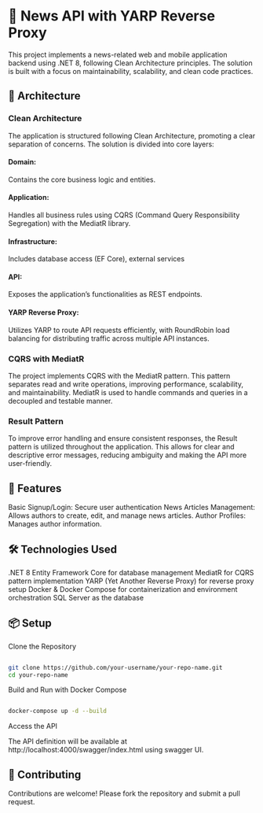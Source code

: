 # 📰 News API with YARP Reverse Proxy

This project implements a news-related web and mobile application backend using .NET 8, following Clean Architecture principles. The solution is built with a focus on maintainability, scalability, and clean code practices.

## 📐 Architecture

### Clean Architecture
The application is structured following Clean Architecture, promoting a clear separation of concerns. The solution is divided into core layers:

#### Domain: 
Contains the core business logic and entities.
#### Application: 
Handles all business rules using CQRS (Command Query Responsibility Segregation) with the MediatR library.
#### Infrastructure: 
Includes database access (EF Core), external services
#### API: 
Exposes the application’s functionalities as REST endpoints.
#### YARP Reverse Proxy: 
Utilizes YARP to route API requests efficiently, with RoundRobin load balancing for distributing traffic across multiple API instances.

### CQRS with MediatR
The project implements CQRS with the MediatR pattern. This pattern separates read and write operations, improving performance, scalability, and maintainability. MediatR is used to handle commands and queries in a decoupled and testable manner.

### Result Pattern
To improve error handling and ensure consistent responses, the Result pattern is utilized throughout the application. This allows for clear and descriptive error messages, reducing ambiguity and making the API more user-friendly.

## 🚀 Features

Basic Signup/Login: Secure user authentication
News Articles Management: Allows authors to create, edit, and manage news articles.
Author Profiles: Manages author information.

## 🛠️ Technologies Used

.NET 8
Entity Framework Core for database management
MediatR for CQRS pattern implementation
YARP (Yet Another Reverse Proxy) for reverse proxy setup
Docker & Docker Compose for containerization and environment orchestration
SQL Server as the database

## 📦 Setup

Clone the Repository

```bash

git clone https://github.com/your-username/your-repo-name.git
cd your-repo-name

```

Build and Run with Docker Compose

```bash

docker-compose up -d --build

```
Access the API 

The API definition will be available at http://localhost:4000/swagger/index.html using swagger UI.

## 🤝 Contributing
Contributions are welcome! Please fork the repository and submit a pull request.
